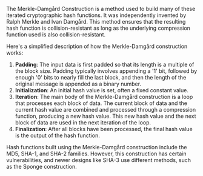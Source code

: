 The Merkle-Damgård Construction is a method used to build many of these iterated cryptographic hash functions. It was independently invented by Ralph Merkle and Ivan Damgård. This method ensures that the resulting hash function is collision-resistant as long as the underlying compression function used is also collision-resistant.

Here's a simplified description of how the Merkle-Damgård construction works:

1.  **Padding**: The input data is first padded so that its length is a multiple of the block size. Padding typically involves appending a '1' bit, followed by enough '0' bits to nearly fill the last block, and then the length of the original message is appended as a binary number.
2.  **Initialization**: An initial hash value is set, often a fixed constant value.
3.  **Iteration**: The main body of the Merkle-Damgård construction is a loop that processes each block of data. The current block of data and the current hash value are combined and processed through a compression function, producing a new hash value. This new hash value and the next block of data are used in the next iteration of the loop.
4.  **Finalization**: After all blocks have been processed, the final hash value is the output of the hash function.
    
Hash functions built using the Merkle-Damgård construction include the MD5, SHA-1, and SHA-2 families. However, this construction has certain vulnerabilities, and newer designs like SHA-3 use different methods, such as the Sponge construction.